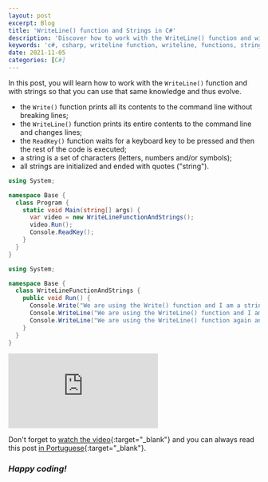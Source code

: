 ```yaml
---
layout: post
excerpt: Blog
title: 'WriteLine() function and Strings in C#'
description: 'Discover how to work with the WriteLine() function and with strings in the C# programming language. Get answers to your questions with the theory and examples presented.'
keywords: 'c#, csharp, writeline function, writeline, functions, strings, string, post'
date: 2021-11-05
categories: [C#]
---
```


In this post, you will learn how to work with the `WriteLine()` function and with strings so that you can use that same knowledge and thus evolve.

- the `Write()` function prints all its contents to the command line without breaking lines;
- the `WriteLine()` function prints its entire contents to the command line and changes lines;
- the `ReadKey()` function waits for a keyboard key to be pressed and then the rest of the code is executed;
- a string is a set of characters (letters, numbers and/or symbols);
- all strings are initialized and ended with quotes ("string").

```csharp
using System;

namespace Base {
  class Program {
    static void Main(string[] args) {
      var video = new WriteLineFunctionAndStrings();
      video.Run();
      Console.ReadKey();
    }
  }
}
```

```csharp
using System;

namespace Base {
  class WriteLineFunctionAndStrings {
    public void Run() {
      Console.Write("We are using the Write() function and I am a string.");
      Console.WriteLine("We are using the WriteLine() function and I am still a string.");
      Console.WriteLine("We are using the WriteLine() function again and I am still a string.");
    }
  }
}
```

<div class="video-container">
  <iframe src="https://www.youtube.com/embed/2-dIbl35A_w" frameborder="0" allowfullscreen></iframe>
</div>

Don't forget to [watch the video](https://youtu.be/2-dIbl35A_w){:target="\_blank"} and you can always read this post [in Portuguese](https://caffeinealgorithm.com/blog/20211105/funcao-writeline-e-strings-em-csharp/){:target="\_blank"}.

### _Happy coding!_
